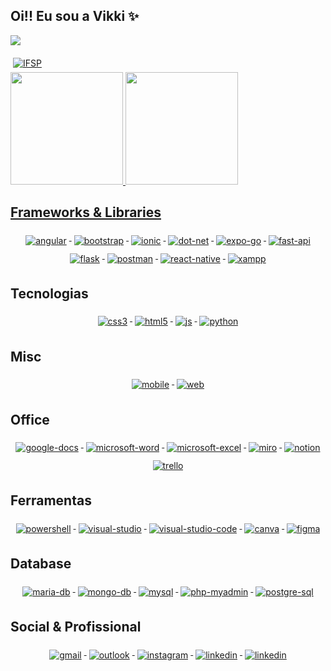 ## Oi!! Eu sou a Vikki ✨

![](https://komarev.com/ghpvc/?username=vikkivins&color=blueviolet) 

<a href="#">
  <img src="https://img.shields.io/badge/INSTITUTO%FEDERAL%DE%SAO%20PAULO-28b463" alt="IFSP" style="vertical-align:top; margin:6px 4px">
</a>

<div>
  <a href=#>
  <img height="180em" src="https://github-readme-stats.vercel.app/api?username=vikkivins&show_icons=true&theme=tokyonight&locale=pt-br">
  <img height="180em" src="https://github-readme-stats.vercel.app/api/top-langs/?username=vikkivins&layout=compact&theme=tokyonight&locale=pt-br">
</div>

## Frameworks & Libraries
<p align="center">
  <a href="#">
    <img src="https://img.shields.io/badge/Angular-DD0031?style=for-the-badge&logo=angular&logoColor=white" alt="angular" style="vertical-align:top; margin:6px 4px">
  </a>  
  <a href="#">
    <img src="https://img.shields.io/badge/Bootstrap-563D7C?style=for-the-badge&logo=bootstrap&logoColor=white" alt="bootstrap" style="vertical-align:top; margin:6px 4px">
  </a>   
 <a href="#">
    <img src="https://img.shields.io/badge/Ionic-3880FF?style=for-the-badge&logo=ionic&logoColor=white" alt="ionic" style="vertical-align:top; margin:6px 4px">
  </a>  
  <a href="#">
    <img src="https://img.shields.io/badge/.NET-512BD4?style=for-the-badge&logo=dotnet&logoColor=white" alt="dot-net" style="vertical-align:top; margin:6px 4px">
  </a>
  <a href="#">
    <img src="https://img.shields.io/badge/Expo-1B1F23?style=for-the-badge&logo=expo&logoColor=white" alt="expo-go" style="vertical-align:top; margin:6px 4px">
  </a>
  <a href="#">
    <img src="https://img.shields.io/badge/fastapi-109989?style=for-the-badge&logo=FASTAPI&logoColor=white" alt="fast-api" style="vertical-align:top; margin:6px 4px">
  </a>  
  <a href="#">
    <img src="https://img.shields.io/badge/Flask-000000?style=for-the-badge&logo=flask&logoColor=white" alt="flask" style="vertical-align:top; margin:6px 4px">
  </a>
  <a href="#">
    <img src="https://img.shields.io/badge/Postman-FF6C37?style=for-the-badge&logo=Postman&logoColor=white" alt="postman" style="vertical-align:top; margin:6px 4px">
  </a>  
  <a href="#">
    <img src="https://img.shields.io/badge/React_Native-20232A?style=for-the-badge&logo=react&logoColor=61DAFB" alt="react-native" style="vertical-align:top; margin:6px 4px">
  </a>  
  <a href="#">
    <img src="https://img.shields.io/badge/Xampp-F37623?style=for-the-badge&logo=xampp&logoColor=white" alt="xampp" style="vertical-align:top; margin:6px 4px">
  </a>  
</p>

## Tecnologias
<p align="center">
    <a href="#">
      <img src="https://img.shields.io/badge/CSS3-1572B6?style=for-the-badge&logo=css3&logoColor=white" alt="css3" style="vertical-align:top; margin:6px 4px">
    </a>
    <a href="#">
      <img src="https://img.shields.io/badge/HTML5-E34F26?style=for-the-badge&logo=html5&logoColor=white" alt="html5" style="vertical-align:top; margin:6px 4px">
    </a>
    <a href="#">
      <img src="https://img.shields.io/badge/JavaScript-323330?style=for-the-badge&logo=javascript&logoColor=F7DF1E" alt="js" style="vertical-align:top; margin:6px 4px">
    </a> 
    <a href="#">
      <img src="https://img.shields.io/badge/Python-FFD43B?style=for-the-badge&logo=python&logoColor=blue" alt="python" style="vertical-align:top; margin:6px 4px">
    </a>
    

</p>

## Misc
<p align="center">
    <a href="#">
      <img src="svg/dev/misc/mobile.svg" alt="mobile" style="vertical-align:top; margin:6px 4px">
    </a> 
    <a href="#">
      <img src="svg/dev/misc/web.svg" alt="web" style="vertical-align:top; margin:6px 4px">
    </a> 
</p>

## Office
<p align="center">
  <a href="#">
    <img src="https://img.shields.io/badge/Google%20Docs-4285F4?style=for-the-badge&logo=google-docs&logoColor=white" alt="google-docs" style="vertical-align:top; margin: 6px 4px">
  </a>
  <a href="#">
    <img src="https://img.shields.io/badge/Microsoft_Word-2B579A?style=for-the-badge&logo=microsoft-word&logoColor=white" alt="microsoft-word" style="vertical-align:top; margin: 6px 4px">
  </a>
  <a href="#">
    <img src="https://img.shields.io/badge/Microsoft_Excel-217346?style=for-the-badge&logo=microsoft-excel&logoColor=white" alt="microsoft-excel" style="vertical-align:top; margin: 6px 4px">
  </a>
  <a href="#">
    <img src="https://img.shields.io/badge/Miro-F7C922?style=for-the-badge&logo=Miro&logoColor=050036" alt="miro" style="vertical-align:top; margin: 6px 4px">
  </a>
  <a href="#">
    <img src="https://img.shields.io/badge/Notion-000000?style=for-the-badge&logo=notion&logoColor=white" alt="notion" style="vertical-align:top; margin: 6px 4px">
  </a>
  <a href="#">
    <img src="https://img.shields.io/badge/Trello-0052CC?style=for-the-badge&logo=trello&logoColor=white" alt="trello" style="vertical-align:top; margin: 6px 4px">
  </a>
</p>

## Ferramentas
<p align="center">
    <a href="#">
      <img src="svg/dev/tools/powershell.svg" alt="powershell" style="vertical-align:top; margin:6px 4px">
    </a> 
    <a href="#">
      <img src="https://img.shields.io/badge/Visual_Studio-5C2D91?style=for-the-badge&logo=visual%20studio&logoColor=white" alt="visual-studio" style="vertical-align:top; margin:6px 4px">
    </a> 
    <a href="#">
      <img src="https://img.shields.io/badge/VSCode-0078D4?style=for-the-badge&logo=visual%20studio%20code&logoColor=white" alt="visual-studio-code" style="vertical-align:top; margin:6px 4px">
    </a>
    <a href="#">
      <img src="https://img.shields.io/badge/Canva-%2300C4CC.svg?&style=for-the-badge&logo=Canva&logoColor=white" alt="canva" style="vertical-align:top; margin:6px 4px">
    </a>
    <a href="#">
      <img src="https://img.shields.io/badge/Figma-F24E1E?style=for-the-badge&logo=figma&logoColor=white" alt="figma" style="vertical-align:top; margin:6px 4px">
    </a>
</p>

## Database
<p align="center">
    <a href="#">
      <img src="https://img.shields.io/badge/MariaDB-003545?style=for-the-badge&logo=mariadb&logoColor=white" alt="maria-db" style="vertical-align:top; margin:6px 4px">
    </a>
    <a href="#">
      <img src="https://img.shields.io/badge/MongoDB-4EA94B?style=for-the-badge&logo=mongodb&logoColor=white" alt="mongo-db" style="vertical-align:top; margin:6px 4px">
    </a>
    <a href="#">
      <img src="https://img.shields.io/badge/MySQL-005C84?style=for-the-badge&logo=mysql&logoColor=white" alt="mysql" style="vertical-align:top; margin:6px 4px">
    </a>
    <a href="#">
      <img src="https://img.shields.io/badge/phpmyadmin-6C78AF?style=for-the-badge&logo=phpmyadmin&logoColor=white" alt="php-myadmin" style="vertical-align:top; margin:6px 4px">
    </a>
    <a href="#">
      <img src="https://img.shields.io/badge/PostgreSQL-316192?style=for-the-badge&logo=postgresql&logoColor=white" alt="postgre-sql" style="vertical-align:top; margin:6px 4px">
    </a>
</p>

## Social & Profissional
<p align="center">
    <a href="#">
      <img src="https://img.shields.io/badge/Gmail-D14836?style=for-the-badge&logo=gmail&logoColor=white" alt="gmail" style="vertical-align:top; margin:6px 4px">
    </a>
    <a href="#">
      <img src="https://img.shields.io/badge/Microsoft_Outlook-0078D4?style=for-the-badge&logo=outlook&logoColor=white" alt="outlook" style="vertical-align:top; margin:6px 4px">
    </a>
    <a href="#">
      <img src="https://img.shields.io/badge/Instagram-E4405F?style=for-the-badge&logo=instagram&logoColor=white" alt="instagram" style="vertical-align:top; margin:6px 4px">
    </a>  
    <a href="#">
      <img src="https://img.shields.io/badge/LinkedIn-0077B5?style=for-the-badge&logo=linkedin&logoColor=white" alt="linkedin" style="vertical-align:top; margin:6px 4px">
    </a>  
    <a href="#">
      <img src="https://img.shields.io/badge/LinkedIn-0077B5?style=for-the-badge&logo=linkedin&logoColor=white" alt="linkedin" style="vertical-align:top; margin:6px 4px">
    </a>
</p>

<!--
**vikkivins/vikkivins** is a ✨ _special_ ✨ repository because its `README.md` (this file) appears on your GitHub profile.

Here are some ideas to get you started:

- 🔭 I’m currently working on ...
- 🌱 I’m currently learning ...
- 👯 I’m looking to collaborate on ...
- 🤔 I’m looking for help with ...
- 💬 Ask me about ...
- 📫 How to reach me: ...
- 😄 Pronouns: ...
- ⚡ Fun fact: ...
-->
